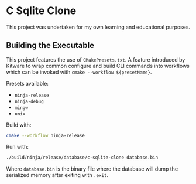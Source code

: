 # C Sqlite Clone

This project was undertaken for my own learning and educational purposes.

## Building the Executable

This project features the use of `CMakePresets.txt`. A feature introduced by Kitware to wrap common configure and build CLI commands into workflows which can be invoked with `cmake --workflow ${presetName}`.

Presets available:
- `ninja-release`
- `ninja-debug`
- `mingw`
- `unix`

Build with:

```bash
cmake --workflow ninja-release
```

Run with:

```bash
./build/ninja/release/database/c-sqlite-clone database.bin
```

Where `database.bin` is the binary file where the database will dump the serialized memory after exiting with `.exit`.
